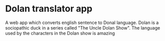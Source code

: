 # Dolan translator app
A web app which converts english sentence to Donal language. 
Dolan is a sociopathic duck in a series called "The Uncle Dolan Show". The language used by the characters in the Dolan show is amazing
